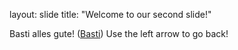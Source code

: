 
layout: slide
title: "Welcome to our second slide!"

Basti alles gute! ([Basti](https://www.twitch.tv/bastighg))
Use the left arrow to go back!

